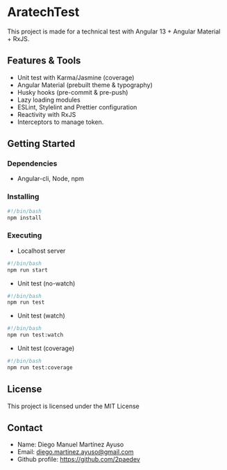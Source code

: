# AratechTest

This project is made for a technical test with Angular 13 + Angular Material + RxJS.

## Features & Tools

- Unit test with Karma/Jasmine (coverage)
- Angular Material (prebuilt theme & typography)
- Husky hooks (pre-commit & pre-push)
- Lazy loading modules
- ESLint, Stylelint and Prettier configuration
- Reactivity with RxJS
- Interceptors to manage token.

## Getting Started

### Dependencies

- Angular-cli, Node, npm

### Installing

```bash
#!/bin/bash
npm install
```

### Executing

- Localhost server

```bash
#!/bin/bash
npm run start
```

- Unit test (no-watch)

```bash
#!/bin/bash
npm run test
```

- Unit test (watch)

```bash
#!/bin/bash
npm run test:watch
```

- Unit test (coverage)

```bash
#!/bin/bash
npm run test:coverage
```

## License

This project is licensed under the MIT License

## Contact

- Name: Diego Manuel Martínez Ayuso
- Email: diego.martinez.ayuso@gmail.com
- Github profile: https://github.com/2paedev
